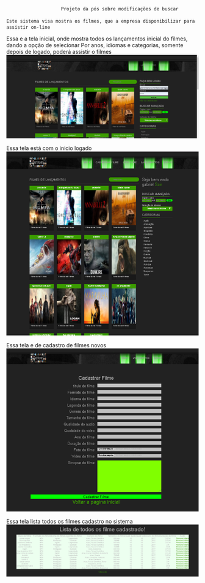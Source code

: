 						Projeto da pós sobre modificações de buscar
					
	Este sistema visa mostra os filmes, que a empresa disponibilizar para assistir on-line
	
Essa e a tela inicial, onde mostra todos os lançamentos inicial do filmes, dando a opção de selecionar
Por anos, idiomas e categorias, somente depois de logado, poderá assistir o filmes
![alt text](https://github.com/g4bri3ll/locadora/blob/master/Imagens/Filme%201.png)

Essa tela está com o inicio logado
![alt text](https://github.com/g4bri3ll/locadora/blob/master/Imagens/Filme%202.PNG)

Essa tela e de cadastro de filmes novos
![alt text](https://github.com/g4bri3ll/locadora/blob/master/Imagens/Filme%203.PNG)

Essa tela lista todos os filmes cadastro no sistema
![alt text](https://github.com/g4bri3ll/locadora/blob/master/Imagens/Filme%204.PNG)
